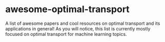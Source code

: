 # awesome-optimal-transport
A list of awesome papers and cool resources on optimal transport and its applications in general! As you will notice, this list is currently mostly focused on optimal transport for machine learning topics.
